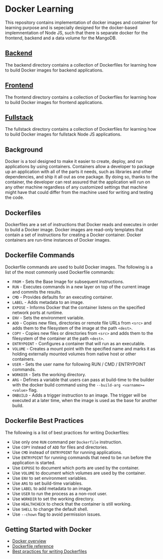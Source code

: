 # Docker Learning
This repository contains implementation of docker images and container for learning purpose and is sepecially designed for the docker-based implemnentation of Node JS, such that there is separate docker for the frontend, backend and a data volume for the MangoDB. 

## [Backend](backend/README.md)
The backend directory contains a collection of Dockerfiles for learning how to build Docker images for backend applications.

## [Frontend](frontend/README.md)
The frontend directory contains a collection of Dockerfiles for learning how to build Docker images for frontend applications.

## [Fullstack](fullstack/README.md)
The fullstack directory contains a collection of Dockerfiles for learning how to build Docker images for fullstack Node JS applications.

## Background
Docker is a tool designed to make it easier to create, deploy, and run applications by using containers. Containers allow a developer to package up an application with all of the parts it needs, such as libraries and other dependencies, and ship it all out as one package. By doing so, thanks to the container, the developer can rest assured that the application will run on any other machine regardless of any customized settings that machine might have that could differ from the machine used for writing and testing the code. 

## Dockerfiles
Dockerfiles are a set of instructions that Docker reads and executes in order to build a Docker image. Docker images are read-only templates that contain a set of instructions for creating a Docker container. Docker containers are run-time instances of Docker images.

## Dockerfile Commands
Dockerfile commands are used to build Docker images. The following is a list of the most commonly used Dockerfile commands:

* `FROM` - Sets the Base Image for subsequent instructions.
* `RUN` - Executes commands in a new layer on top of the current image and commits the results.
* `CMD` - Provides defaults for an executing container.
* `LABEL` - Adds metadata to an image.
* `EXPOSE` - Informs Docker that the container listens on the specified network ports at runtime.
* `ENV` - Sets the environment variable.
* `ADD` - Copies new files, directories or remote file URLs from `<src>` and adds them to the filesystem of the image at the path `<dest>`.
* `COPY` - Copies new files or directories from `<src>` and adds them to the filesystem of the container at the path `<dest>`.
* `ENTRYPOINT` - Configures a container that will run as an executable.
* `VOLUME` - Creates a mount point with the specified name and marks it as holding externally mounted volumes from native host or other containers.
* `USER` - Sets the user name for following RUN / CMD / ENTRYPOINT commands.
* `WORKDIR` - Sets the working directory.
* `ARG` - Defines a variable that users can pass at build-time to the builder with the docker build command using the `--build-arg <varname>=<value>` flag.
* `ONBUILD` - Adds a trigger instruction to an image. The trigger will be executed at a later time, when the image is used as the base for another build.

## Dockerfile Best Practices
The following is a list of best practices for writing Dockerfiles:

* Use only one `RUN` command per `Dockerfile` instruction.
* Use `COPY` instead of `ADD` for files and directories.
* Use `CMD` instead of `ENTRYPOINT` for running applications.
* Use `ENTRYPOINT` for running commands that need to be run before the application is started.
* Use `EXPOSE` to document which ports are used by the container.
* Use `VOLUME` to document which volumes are used by the container.
* Use `ENV` to set environment variables.
* Use `ARG` to set build-time variables.
* Use `LABEL` to add metadata to an image.
* Use `USER` to run the process as a non-root user.
* Use `WORKDIR` to set the working directory.
* Use `HEALTHCHECK` to check that the container is still working.
* Use `SHELL` to change the default shell.
* Use `--chown` flag to avoid permission issues.

## Getting Started with Docker
* [Docker overview](https://docs.docker.com/get-started/overview/)
* [Dockerfile reference](https://docs.docker.com/engine/reference/builder/)
* [Best practices for writing Dockerfiles](https://docs.docker.com/develop/develop-images/dockerfile_best-practices/)
